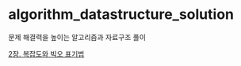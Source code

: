 # algorithm_datastructure_solution
문제 해결력을 높이는 알고리즘과 자료구조 풀이


[2장. 복잡도와 빅오 표기법](https://github.com/gracelee5/algorithm_datastructure_solution/tree/main/Chapter%202)
